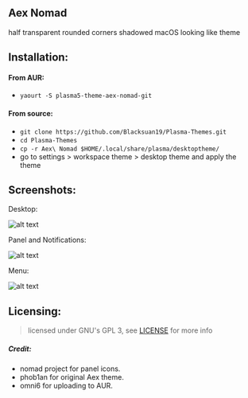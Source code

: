 ## Aex Nomad

half transparent rounded corners shadowed macOS looking like theme

## Installation:

#### From AUR:
- `yaourt -S plasma5-theme-aex-nomad-git`

#### From source:
- `git clone https://github.com/Blacksuan19/Plasma-Themes.git`
- `cd Plasma-Themes`
- `cp -r Aex\ Nomad $HOME/.local/share/plasma/desktoptheme/`
- go to settings > workspace theme > desktop theme and apply the theme

## Screenshots:

Desktop:

![alt text](https://raw.githubusercontent.com/Blacksuan19/Plasma-Themes/master/Aex%20Nomad/Screenshots/Screenshot_20180618_104726.png)

Panel and Notifications:

![alt text](https://raw.githubusercontent.com/Blacksuan19/Plasma-Themes/master/Aex%20Nomad/Screenshots/Screenshot_20180618_104801.png)

Menu:

![alt text](https://raw.githubusercontent.com/Blacksuan19/Plasma-Themes/master/Aex%20Nomad/Screenshots/Screenshot_20180618_104840.png)








## Licensing: 

> licensed under GNU's GPL 3, see [LICENSE](https://github.com/Blacksuan19/Plasma-Themes/blob/master/LICENSE) for more info



##### Credit:
- nomad project for panel icons.
- phob1an for original Aex theme.
- omni6 for uploading to AUR.
